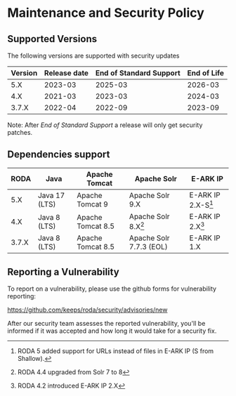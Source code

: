 # Maintenance and Security Policy

## Supported Versions

The following versions are supported with security updates

| Version | Release date       | End of Standard Support | End of Life |
| ------- | ------------------ | ----------------------- | ----------- |
| 5.X     | 2023-03            | 2025-03                 | 2026-03     |
| 4.X     | 2021-03            | 2023-03                 | 2024-03     |
| 3.7.X   | 2022-04            | 2022-09                 | 2023-09     |


Note: After *End of Standard Support* a release will only get security patches.

## Dependencies support

| RODA    | Java          | Apache Tomcat     | Apache Solr             | E-ARK IP           |
| ------- | ------------- | ----------------- | ----------------------- | ------------------ |
| 5.X     | Java 17 (LTS) | Apache Tomcat 9   | Apache Solr 9.X         | E-ARK IP 2.X-S[^3] | 
| 4.X     | Java 8 (LTS)  | Apache Tomcat 8.5 | Apache Solr 8.X[^1]     | E-ARK IP 2.X[^2]   |  
| 3.7.X   | Java 8 (LTS)  | Apache Tomcat 8.5 | Apache Solr 7.7.3 (EOL) | E-ARK IP 1.X       |

[^1]: RODA 4.4 upgraded from Solr 7 to 8
[^2]: RODA 4.2 introduced E-ARK IP 2.X
[^3]: RODA 5 added support for URLs instead of files in E-ARK IP (S from Shallow).

## Reporting a Vulnerability

To report on a vulnerability, please use the github forms for vulnerability reporting:

https://github.com/keeps/roda/security/advisories/new

After our security team assesses the reported vulnerability, you'll be informed if it was accepted and how long it would take for a security fix.
